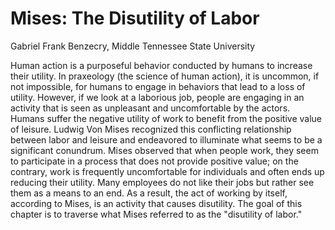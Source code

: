 # Mises: The Disutility of Labor

Gabriel Frank Benzecry, Middle Tennessee State University

Human action is a purposeful behavior conducted by humans to increase their
utility. In praxeology (the science of human action), it is uncommon, if not
impossible, for humans to engage in behaviors that lead to a loss of utility.
However, if we look at a laborious job, people are engaging in an activity that
is seen as unpleasant and uncomfortable by the actors. Humans suffer the
negative utility of work to benefit from the positive value of leisure. Ludwig
Von Mises recognized this conflicting relationship between labor and leisure
and endeavored to illuminate what seems to be a significant conundrum. Mises
observed that when people work, they seem to participate in a process that does
not provide positive value; on the contrary, work is frequently uncomfortable
for individuals and often ends up reducing their utility. Many employees do not
like their jobs but rather see them as a means to an end. As a result, the act
of working by itself, according to Mises, is an activity that causes
disutility. The goal of this chapter is to traverse what Mises referred to as
the "disutility of labor."
